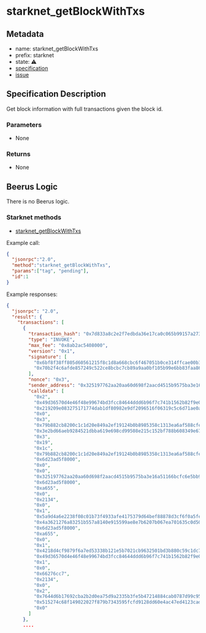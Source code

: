 # starknet_getBlockWithTxs

## Metadata

- name: starknet_getBlockWithTxs
- prefix: starknet
- state: ⚠️
- [specification]()
- [issue]()

## Specification Description

Get block information with full transactions given the block id.

### Parameters

- None

### Returns

- None

## Beerus Logic

There is no Beerus logic.

### Starknet methods

- [starknet_getBlockWithTxs](https://github.com/starkware-libs/starknet-specs/blob/e0b76ed0d8d8eba405e182371f9edac8b2bcbc5a/api/starknet_api_openrpc.json#L44)

Example call:

```json
{
  "jsonrpc":"2.0",
  "method":"starknet_getBlockWithTxs",
  "params":["tag", "pending"],
  "id":1
}
```

Example responses:

```json
{
  "jsonrpc": "2.0",
  "result": {
    "transactions": [
      {
        "transaction_hash": "0x7d833a8c2e2f7edbda36e17ca0c065b99157a273ddc6b555874d501fc502706",
        "type": "INVOKE",
        "max_fee": "0x8ab2ac5408000",
        "version": "0x1",
        "signature": [
          "0x6bf8f38ff805d60561215f8c1d8a668cbc6f467051b0ce314ffcae00b1630d0",
          "0x70b2f4c6afde857249c522ce8bcbc7cb89a9aa0bf105b99e6bb83faa86bab96"
        ],
        "nonce": "0x3",
        "sender_address": "0x325197762aa20aa60d698f2aacd4515b9575ba3e16a51166bcfc6e5bb928289",
        "calldata": [
          "0x2",
          "0x49d36570d4e46f48e99674bd3fcc84644ddd6b96f7c741b1562b82f9e004dc7",
          "0x219209e083275171774dab1df80982e9df2096516f06319c5c6d71ae0a8480c",
          "0x0",
          "0x3",
          "0x79b882cb8200c1c1d20e849a2ef19124b0b8985358c1313ea6af588cfe4fec8",
          "0x3e2bd66aeb9284521dbba619e698cd99508e215c152bf788b608349e67bba61",
          "0x3",
          "0x19",
          "0x1c",
          "0x79b882cb8200c1c1d20e849a2ef19124b0b8985358c1313ea6af588cfe4fec8",
          "0x6d23ad5f8000",
          "0x0",
          "0x0",
          "0x325197762aa20aa60d698f2aacd4515b9575ba3e16a51166bcfc6e5bb928289",
          "0x6d23ad5f8000",
          "0xa655",
          "0x0",
          "0x2134",
          "0x0",
          "0x1",
          "0x5a9d4a6e2238f08c01b73f4933afe4175379d64bef88878d3cf6f0a5fea94ca",
          "0x4a3621276a83251b557a8140e915599ae8e7b6207b067ea701635c0d509801e",
          "0x6d23ad5f8000",
          "0xa655",
          "0x0",
          "0x1",
          "0x4218d4cf9879f6a7ed53338b121e5b7021cb9632501bd3b880c59c1dc7b5256",
          "0x49d36570d4e46f48e99674bd3fcc84644ddd6b96f7c741b1562b82f9e004dc7",
          "0x1",
          "0x0",
          "0x66276cc7",
          "0x2134",
          "0x0",
          "0x2",
          "0x7644d6b17692cba2b2d0ea75d9a2335b3fe5b47214884cab0787d99c951ec9a",
          "0x515274c68f149022027f879b7343595fcfd9128dd60e4ac47ed4123cadbb873",
          "0x0"
        ]
      },
      ....
```